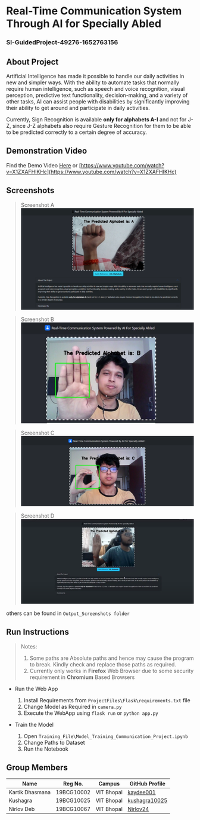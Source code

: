 # Real-Time Communication System Through AI for Specially Abled

### SI-GuidedProject-49276-1652763156

## About Project

Artificial Intelligence has made it possible to handle our daily activities in new and simpler ways. With the ability to automate tasks that normally require human intelligence, such as speech and voice recognition, visual perception, predictive text functionality, decision-making, and a variety of other tasks, AI can assist people with disabilities by significantly improving their ability to get around and participate in daily activities.

Currently, Sign Recognition is available __only for alphabets A-I__ and not for J-Z, since J-Z alphabets also require Gesture Recognition for them to be able to be predicted correctly to a certain degree of accuracy.

## Demonstration Video

Find the Demo Video [Here](https://www.youtube.com/watch?v=X1ZXAFHIKHc) or [https://www.youtube.com/watch?v=X1ZXAFHIKHc](https://www.youtube.com/watch?v=X1ZXAFHIKHc)

## Screenshots

> Screenshot A
![Output A](Output_Screenshots\A.png "Screenshot A")

> Screenshot B
![Output B](Output_Screenshots\B.png "Screenshot B")

> Screenshot C
![Output C](Output_Screenshots\C.png "Screenshot C")

> Screenshot D
![Output D](Output_Screenshots\D.png "Screenshot D")

others can be found in ```Output_Screenshots folder```

## Run Instructions

> Notes:
> 1. Some paths are Absolute paths and hence may cause the program to break. Kindly check and replace those paths as required.
> 2. Currently only works in __Firefox__ Web Browser due to some security requirement in __Chromium__ Based Browsers

* Run the Web App
	1. Install Requirements from ```ProjectFiles\Flask\requirements.txt``` file
	2. Change Model as Required in ```camera.py```
	3. Execute the WebApp using ```flask run``` or ```python app.py```

* Train the Model
	1. Open ```Training_File\Model_Training_Communication_Project.ipynb```
	2. Change Paths to Dataset
	3. Run the Notebook

## Group Members

| Name            | Reg No.    | Campus     | GitHub Profile                                    |
|-----------------|------------|------------|---------------------------------------------------|
| Kartik Dhasmana | 19BCG10002 | VIT Bhopal | [kaydee001](https://github.com/kaydee001) |
| Kushagra        | 19BCG10025 | VIT Bhopal | [kushagra10025](https://github.com/kushagra10025) |
| Nirlov Deb      | 19BCG10067 | VIT Bhopal | [Nirlov24](https://github.com/Nirlov24) |